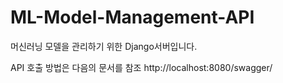 # ML-Model-Management-API

머신러닝 모델을 관리하기 위한 Django서버입니다.

API 호출 방법은 다음의 문서를 참조
http://localhost:8080/swagger/
